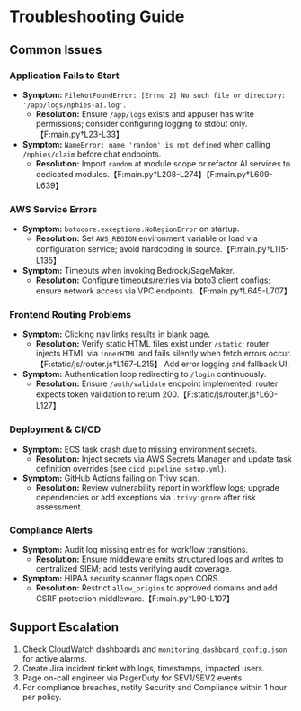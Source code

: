 # Troubleshooting Guide

## Common Issues

### Application Fails to Start
* **Symptom:** `FileNotFoundError: [Errno 2] No such file or directory: '/app/logs/nphies-ai.log'`.
  * **Resolution:** Ensure `/app/logs` exists and appuser has write permissions; consider configuring logging to stdout only.【F:main.py†L23-L33】
* **Symptom:** `NameError: name 'random' is not defined` when calling `/nphies/claim` before chat endpoints.
  * **Resolution:** Import `random` at module scope or refactor AI services to dedicated modules.【F:main.py†L208-L274】【F:main.py†L609-L639】

### AWS Service Errors
* **Symptom:** `botocore.exceptions.NoRegionError` on startup.
  * **Resolution:** Set `AWS_REGION` environment variable or load via configuration service; avoid hardcoding in source.【F:main.py†L115-L135】
* **Symptom:** Timeouts when invoking Bedrock/SageMaker.
  * **Resolution:** Configure timeouts/retries via boto3 client configs; ensure network access via VPC endpoints.【F:main.py†L645-L707】

### Frontend Routing Problems
* **Symptom:** Clicking nav links results in blank page.
  * **Resolution:** Verify static HTML files exist under `/static`; router injects HTML via `innerHTML` and fails silently when fetch errors occur.【F:static/js/router.js†L167-L215】 Add error logging and fallback UI.
* **Symptom:** Authentication loop redirecting to `/login` continuously.
  * **Resolution:** Ensure `/auth/validate` endpoint implemented; router expects token validation to return 200.【F:static/js/router.js†L60-L127】

### Deployment & CI/CD
* **Symptom:** ECS task crash due to missing environment secrets.
  * **Resolution:** Inject secrets via AWS Secrets Manager and update task definition overrides (see `cicd_pipeline_setup.yml`).
* **Symptom:** GitHub Actions failing on Trivy scan.
  * **Resolution:** Review vulnerability report in workflow logs; upgrade dependencies or add exceptions via `.trivyignore` after risk assessment.

### Compliance Alerts
* **Symptom:** Audit log missing entries for workflow transitions.
  * **Resolution:** Ensure middleware emits structured logs and writes to centralized SIEM; add tests verifying audit coverage.
* **Symptom:** HIPAA security scanner flags open CORS.
  * **Resolution:** Restrict `allow_origins` to approved domains and add CSRF protection middleware.【F:main.py†L90-L107】

## Support Escalation
1. Check CloudWatch dashboards and `monitoring_dashboard_config.json` for active alarms.
2. Create Jira incident ticket with logs, timestamps, impacted users.
3. Page on-call engineer via PagerDuty for SEV1/SEV2 events.
4. For compliance breaches, notify Security and Compliance within 1 hour per policy.

